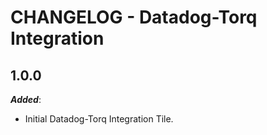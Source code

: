 # CHANGELOG - Datadog-Torq Integration

## 1.0.0

***Added***:

* Initial Datadog-Torq Integration Tile.

